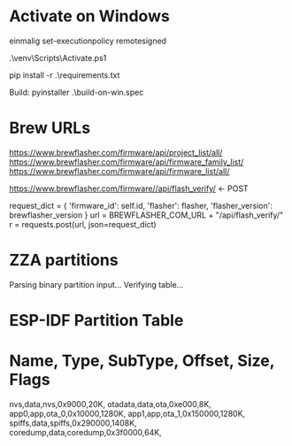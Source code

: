 
# Activate on Windows

einmalig 
set-executionpolicy remotesigned

.\venv\Scripts\Activate.ps1

pip install -r .\requirements.txt


Build:
pyinstaller .\build-on-win.spec

# Brew URLs
https://www.brewflasher.com/firmware/api/project_list/all/
https://www.brewflasher.com/firmware/api/firmware_family_list/
https://www.brewflasher.com/firmware/api/firmware_list/all/

https://www.brewflasher.com/firmware//api/flash_verify/ <- POST

request_dict = {
            'firmware_id': self.id,
            'flasher': flasher,
            'flasher_version': brewflasher_version
        }
        url = BREWFLASHER_COM_URL + "/api/flash_verify/"
        r = requests.post(url, json=request_dict)



# ZZA partitions

Parsing binary partition input...
Verifying table...
# ESP-IDF Partition Table
# Name, Type, SubType, Offset, Size, Flags
nvs,data,nvs,0x9000,20K,
otadata,data,ota,0xe000,8K,
app0,app,ota_0,0x10000,1280K,
app1,app,ota_1,0x150000,1280K,
spiffs,data,spiffs,0x290000,1408K,
coredump,data,coredump,0x3f0000,64K,